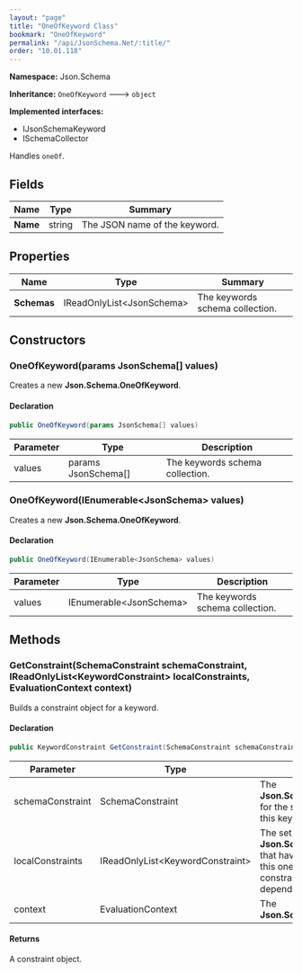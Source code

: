 ```yaml
---
layout: "page"
title: "OneOfKeyword Class"
bookmark: "OneOfKeyword"
permalink: "/api/JsonSchema.Net/:title/"
order: "10.01.118"
---
```

**Namespace:** Json.Schema

**Inheritance:**
`OneOfKeyword`
 🡒 
`object`

**Implemented interfaces:**

- IJsonSchemaKeyword
- ISchemaCollector

Handles `oneOf`.

## Fields

| Name | Type | Summary |
|---|---|---|
| **Name** | string | The JSON name of the keyword. |

## Properties

| Name | Type | Summary |
|---|---|---|
| **Schemas** | IReadOnlyList\<JsonSchema\> | The keywords schema collection. |

## Constructors

### OneOfKeyword(params JsonSchema[] values)

Creates a new **Json.Schema.OneOfKeyword**.

#### Declaration

```c#
public OneOfKeyword(params JsonSchema[] values)
```

| Parameter | Type | Description |
|---|---|---|
| values | params JsonSchema[] | The keywords schema collection. |


### OneOfKeyword(IEnumerable\<JsonSchema\> values)

Creates a new **Json.Schema.OneOfKeyword**.

#### Declaration

```c#
public OneOfKeyword(IEnumerable<JsonSchema> values)
```

| Parameter | Type | Description |
|---|---|---|
| values | IEnumerable\<JsonSchema\> | The keywords schema collection. |


## Methods

### GetConstraint(SchemaConstraint schemaConstraint, IReadOnlyList\<KeywordConstraint\> localConstraints, EvaluationContext context)

Builds a constraint object for a keyword.

#### Declaration

```c#
public KeywordConstraint GetConstraint(SchemaConstraint schemaConstraint, IReadOnlyList<KeywordConstraint> localConstraints, EvaluationContext context)
```

| Parameter | Type | Description |
|---|---|---|
| schemaConstraint | SchemaConstraint | The **Json.Schema.SchemaConstraint** for the schema object that houses this keyword. |
| localConstraints | IReadOnlyList\<KeywordConstraint\> | The set of other **Json.Schema.KeywordConstraint**s that have been processed prior to this one. Will contain the constraints for keyword dependencies. |
| context | EvaluationContext | The **Json.Schema.EvaluationContext**. |


#### Returns

A constraint object.

